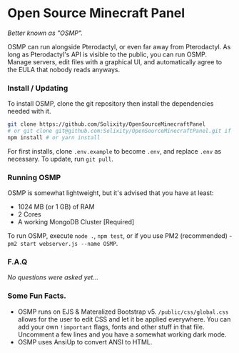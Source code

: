 # Open Source Minecraft Panel
*Better known as "OSMP".*

OSMP can run alongside Pterodactyl, or even far away from Pterodactyl. As long as Pterodactyl's API is visible to the public, you can run OSMP.
Manage servers, edit files with a graphical UI, and automatically agree to the EULA that nobody reads anyways.

### Install / Updating
To install OSMP, clone the git repository then install the dependencies needed with it.
```bash
git clone https://github.com/Solixity/OpenSourceMinecraftPanel
# or git clone git@github.com:Solixity/OpenSourceMinecraftPanel.git if you use SSH.
npm install # or yarn install
```
For first installs, clone `.env.example` to become `.env`, and replace `.env` as necessary.
To update, run `git pull`. 

### Running OSMP
OSMP is somewhat lightweight, but it's advised that you have at least:
* 1024 MB (or 1 GB) of RAM
* 2 Cores
* A working MongoDB Cluster [Required]

To run OSMP, execute `node .`, `npm test`, or if you use PM2 (recommended) - `pm2 start webserver.js --name OSMP`.

### F.A.Q
*No questions were asked yet...*

### Some Fun Facts.
* OSMP runs on EJS & Materalized Bootstrap v5. `/public/css/global.css` allows for the user to edit CSS and let it be applied everywhere. You can add your own `!important` flags, fonts and other stuff in that file. Uncomment a few lines and you have a somewhat working dark mode.
* OSMP uses AnsiUp to convert ANSI to HTML.